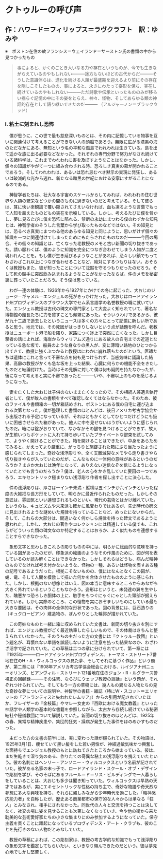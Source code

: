 # クトゥルーの呼び声

## 作：ハワード＝フィリップス＝ラヴクラフト　訳：ゆみや

※　ボストン在住の故フランシス＝ウェイランド＝サーストン氏の書類の中から見つかったもの

> 事によると、かくのごとき大いなる力や存在というものが、今でも生きながらえているのやもしれない―――途方もないほどの古代からだ―――そうした意識体らは、進化を続ける人類が最盛期を迎えるより前にその存在を隠しこそしたものの、事によると、永きにわたって姿形を保ち、実在し続けているのやもしれない―――ただ詩歌や伝承といったもののみが移ろい揺らぐ記憶の中にその姿をとらえ、神々、怪物、そしてあらゆる類の神話的存在として語り継いできたのだ―――
>（アルジャーノン＝ブラックウッド）
                                                                                
### I. 粘土に刻まれし恐怖

　僕が思うに、この世で最も慈悲深いものとは、その内に記憶している物事を互いに関連付けて考えることができない人の頭脳であろう。無限に広がる漆黒の海のただなかにある、無知という名の平和な孤島でわれわれは生きている。島を出て遥かな旅に出る必要などなかった。それぞれの専門分野で努力がなされ続けている諸科学は、これまでわれわれに害を及ぼすようなことはなかった。しかし、個々の知識がやがて一つに組み合わされる時、恐ろしき真実の幕が開かれることであろう。そしてわれわれは、あるいは恐れ忌むべき黙示の実現に発狂し、あるいは破滅的な光から逃れ、新たなる暗黒の世紀における安寧にすがることになるのである。

　神智学者たちは、壮大なる宇宙のスケールからしてみれば、われわれの住む世界や人類の繁栄などつかの間のものに過ぎないのだと考えている。そして彼らは、耳に快い楽観論で覆い隠されてさえいなければ、血も凍るような言葉でもって人知を超えたものどもの実在を示唆している。しかし、考えるたびに僕を脅かし、夢に見るたびに僕を恐怖に陥れる、禁断の永劫にまつわる僕のわずかな知見とは、神智学者のそうした言葉から学び取ったものなどではない。その知見とは、恐るべき真実にまつわる他のあらゆる知見と同じように、思いがけず個々の知識を一つに関連付けてしまったためにもたらされたものなのだ―――今回の場合、その個々の知識とは、亡くなった老教授のメモと古い新聞の切り抜きであった。請い願わくば、僕のように知識を完全につなぎ合わせてしまう人物が二度と現われんことを。もし僕が生き延びるようなことがあれば、忌々しい鎖でもってわざわざこれ以上につなぎ合わせることなど、絶対にするつもりはない。おそらくは教授もまた、彼が知ったことについて沈黙を守るつもりだったのだろう。そして死の魔手に突然飲み込まれるようなことがなかったならば、件のメモを秘密裏に葬っていたことだろう。そう僕は思っている。

　わが一連の体験は、1926年から1927年にかけての冬に起こった、大おじのジョージ＝ギャメル＝エンジェルの死がきっかけだった。大おじはロードアイランド州プロヴィデンスのブラウン大学でセム系言語学の名誉教授の職に就いていた。エンジェル教授は古代の碑文の専門家として大変よく知られていて、著名な博物館の館長たちに力を貸すことも頻繁にあった。そういうわけであるから、彼が九十二歳で逝去したというニュースは多くの方々にとって記憶に新しい所であると思う。地元では、その死因がはっきりしないという点が話題を呼んだ。老教授はニューポート港で船を降り、家路につく途上で突然に亡くなった。しかし目撃者の話によれば、海岸からウィリアムズ通りにある故人の自宅までの近道となっている急な坂で、船員のような身なりの黒人が、変に薄暗い路地のひとつから出てきて、教授に強くぶつかると教授はにわかに崩れ落ちたのだという。医師たちは遺体にこれと言って不審な点を何も見つけられず、当惑気味に議論した結果、高齢の教授がかくも急な坂を上った結果、心臓に何らかの機能不全をきたしたのだと結論付けた。当時はその見解に対して僕は何も疑問を持たなかったが、後になって考えると実に不審であったと―――いや、不審以上のものを感じるようになった。

　妻を亡くした大おじは子供のないまま亡くなったので、その相続人兼遺言執行者として、僕が故人の書類をすべて確認しなくてはならなかった。そのため、彼のファイルや書類箱の一切が箱詰めされ、ボストンにある僕の自宅に運び込まれる次第となった。僕が整理した書類のほとんどは、後日アメリカ考古学協会から出版される予定になっているが、それはともかくとしてひとつだけどうにも扱いに困惑させられた箱があった。他人に中を見せないほうがいいように感じられたのだ。箱には錠がおりていて、なかなかその鍵を見つけることができず、故人が生前いつもポケットに入れて持ち歩いていたプライベートな鍵束を試してみて、ようやく開けることができた。箱を開けることはできたが、中身をあらためてみると、かえってより厳重に、がっちりと施錠された箱にぶち当たったように感じられてしまった。奇妙な浅浮彫りや、全く支離滅裂なメモやら走り書きやら切り抜きやらが入っていたのだが、こんなものに一体何の意味があるというのだろうか？まさか大おじは晩年になって、ありえない迷信なぞを信じるようになっていたとでも言うのだろうか？僕は、老人の心をかき乱していた要因の一つであろう、エキセントリック極まりない浅浮彫り作者を探し出すことに決心した。

　件の浅浮彫りは、厚さは一インチ未満・縦横は五インチか六インチといった程度の大雑把な長方形をしていて、明らかに最近作られたものだった。しかしその意匠は、雰囲気といい連想されるものといい、現代の芸術とはかけ離れていた。というのも、キュビズムや未来派も確かに風変わりではあるが、先史時代の碑文に見出されるような謎めいた規律を持っていることなど、めったにないからだ。そして、これらの大部分は、間違いなく何かしら規律を持った碑文であるように思われた。しかし、大おじの著作やコレクションには精通している僕でも、これらがどういった類の碑文なのか特定することはおろか、よく似たものを連想することすらできなかった。

　象形文字と思わしきこれらの彫りものの中には、明らかに絵画的な意味を持っている図があったのだが、印象派の絵画のようなその作風のために、図が何を表しているのか読み解くことはできなかった。しかしそれらはどうも、病んだ精神のものでなければ考え付かないような、怪物の一種、あるいは怪物を表すある種の記号であるようだった。根拠こそないものの、僕にはなんとなくこの図が、蛸、竜、そして人間を模倣して描いた何かを合体させたもののように感じられた。しかし、根拠のない想像とはいえ、図の本当に意味するところからあながち大きく外れているということもなかろう。姿形はというと、未発達の翼を生やした、醜悪かつ恐ろしき胴体の上に、触手をもつぐにゃぐにゃとした頭部が据えられている。しかし実際のところ、この怪物を実におぞましいものにしている最も大きな要因は、その肉体の全体的な形状であった。図の背景には、巨石造りの（キュクローピアン）建造物の、ぼんやりとした輪郭が描かれていた。

　この奇妙なものと一緒に箱に収められていた文書は、新聞の切り抜きを別にすれば、エンジェル教授がごく最近執筆したらしいもので、その体裁はきちんと整えられていなかった。そのうちの主だった方の文書には『クトゥルー教団』という題名が、耳慣れない単語を誤読しないように注意を払った結果なのか、わざわざ活字で記されていた。この草稿は二つの章に分けられていて、第一章には『1925年―――ロードアイランド州プロヴィデンス、トーマス・ストリート7番地在住のH・A・ウィルコックスの見た夢、そしてそれに基づく作品』という題が、第二章には『1908年アメリカ考古学協会総会における、ルイジアナ州ニューオリンズ、ビアンヴィル・ストリート121番地在住のジョン・R・ルグラース警視正の回顧録―――その注釈、ならびにウェッブ教授の談話』という題が、それぞれつけられていた。そしてもう一方の草稿には、幾人もの異なる人物たちの見た奇妙な夢についての説明や、神智学の書籍・雑誌（特にW・スコット＝エリオットの『アトランティスと失われたレムリア』）からの引用が記されていたほか、フレイザーの『金枝篇』やマレー女史の『西欧における魔女教義』といった神話学や人類学の基本的な書籍を参照しながら、太古から存続し続けている秘密結社や秘儀教団について解説していた。新聞の切り抜きのほとんどは、1925年の春、異常な精神疾患や、集団的狂気・躁病が発生した事件をほのめかすものだった。

　主だった方の文書の前半には、実に変わった話が綴られていた。その物語は、1925年3月1日、痩せていて黒い髪をした若い男性が、神経過敏気味かつ興奮した面持ちでエンジェル教授のもとに訪ねてきたところから始まっている。彼は、まだ生乾きで湿り気のある、作りたての奇異な粘土の浅浮彫りを携えていたという。彼の名刺にはヘンリー・アンソニー・ウィルコックスという名前が記されていた。彼がある名家の末っ子で、ロードアイランド・スクール・オブ・デザインで彫刻を学び、そのそばにあるフルール＝ド＝リス・ビルディングで一人暮らしをしていることは、大おじも多少は聞き知っていた。ウィルコックスは早熟の天才ではあるが、実にエキセントリックな性格の持ち主で、奇妙な物語や奇天烈な夢想に多大な興味を持ち、それらに親しみながら少年時代を過ごした。「精神感応能力者」を自称したが、歴史ある商業都市の保守的な人々からは単なる「狂人」とみなされ、相手にされなかった。同世代の人々と交流を持つことは決してなく、社交の場に姿を見せることも次第になくなっていき、今や他の街から来た耽美的な芸術愛好家たちの小さな集まりにのみ参加するようになっていた。保守主義を貫くことに躍起になっているプロヴィデンス・アート・クラブも、彼のことを先行きのない人物だとみなしていた。

　教授の草稿によれば、この彫刻家は、教授の考古学的な知識でもって浅浮彫りの象形文字を鑑定してもらいたい、といきなり頼んできたのだという。彼は夢見心地でしかし堅苦しく、